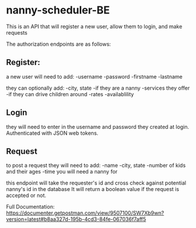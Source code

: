 # nanny-scheduler-BE

This is an API that will register a new user, allow them to login, and make requests

The authorization endpoints are as follows:

## Register:
a new user will need to add:
-username
-password
-firstname
-lastname

they can optionally add:
-city, state
-if they are a nanny
-services they offer
-if they can drive children around
-rates
-availablility



## Login
they will need to enter in the username and password they created at login.
Authenticated with JSON web tokens.


## Request
to post a request they will need to add:
-name
-city, state
-number of kids and their ages
-time you will need a nanny for

this endpoint will take the requester's id and cross check against potential nanny's id in the database
It will return a boolean value if the request is accepted or not.

Full Documentation:
https://documenter.getpostman.com/view/9507100/SW7Xb9wn?version=latest#b8aa327d-195b-4cd3-84fe-067036f7aff5